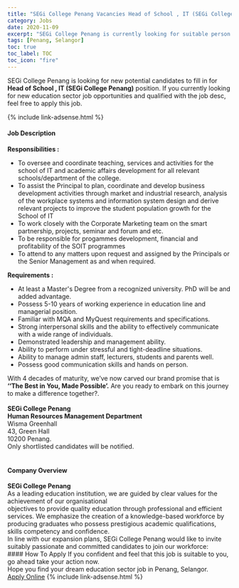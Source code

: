 ```yaml
---
title: "SEGi College Penang Vacancies Head of School , IT (SEGi College Penang)" 
category: Jobs 
date: 2020-11-09 
excerpt: "SEGi College Penang is currently looking for suitable person to fill in the Head of School , IT (SEGi College Penang) which positioned at Penang, Selangor" 
tags: [Penang, Selangor] 
toc: true 
toc_label: TOC 
toc_icon: "fire" 
--- 
```


<p>SEGi College Penang is looking for new potential candidates to fill in for <b>Head of School , IT (SEGi College Penang)</b> position. If you currently looking for new education sector job opportunities and qualified with the job desc, feel free to apply this job.
</p>{% include link-adsense.html %} 
 <div><div><div><h4>Job Description</h4></div></div><div><div><span><div><div><strong>Responsibilities :</strong></div><ul><li>To oversee and coordinate teaching, services and activities for the school of IT and academic affairs development for all relevant schools/department of the college.</li><li>To assist the Principal to plan, coordinate and develop business development activities through market and industrial research, analysis of the workplace systems and information system design and derive relevant projects to improve the student population growth for the School of IT</li><li>To work closely with the Corporate Marketing team on the smart partnership, projects, seminar and forum and etc.</li><li>To be responsible for progammes development, financial and profitability of the SOIT programmes</li><li>To attend to any matters upon request and assigned by the Principals or the Senior Management&#160;as and when required.</li></ul><div><strong>Requirements :</strong></div><ul><li>At least a Master's Degree from a recognized university. PhD will be and added advantage.</li><li>Possess 5-10 years of working experience in education line and managerial position.</li><li>Familiar with MQA and MyQuest requirements and specifications.</li><li>Strong interpersonal skills and the ability to effectively communicate with a wide range of individuals.</li><li>Demonstrated leadership and management ability.</li><li>Ability to perform under stressful and tight-deadline situations.</li><li>Ability to manage admin staff, lecturers, students and parents well.</li><li>Possess good communication skills and hands on person.</li></ul><div><div>With 4 decades of maturity, we&#8217;ve now carved our brand promise that is <strong>&#8216;</strong><strong>&#8216;The Best in You, Made Possible&#8217;.</strong>&#160;Are you ready to embark on this journey to make a difference together?.<br>&#160;&#160;&#160;&#160;&#160;&#160;<br><strong>SEGi College Penang<br>Human Resources Management Department</strong><br>Wisma Greenhall<br>43, Green Hall<br>10200 Penang.</div><div>Only shortlisted candidates will be notified.<br>&#160;</div></div></div></span></div></div></div> 
<div><div><div><h4>Company Overview</h4></div></div><div><div><span><div><div>
<div>
<strong>SEGi College Penang </strong></div>
<div>
		As a leading education institution, we are guided by clear values for the achievement of our organisational</div>
<div>
		objectives to provide quality education through professional and efficient services. We emphasize the creation of a knowledge-based workforce by producing graduates who possess prestigious academic qualifications, skills competency and confidence.</div>
<div>
		In line with our expansion plans, SEGi College Penang would like to invite suitably passionate and committed candidates to join our workforce:</div>
</div></div></span></div></div></div> 
#### How To Apply 
If you confident and feel that this job is suitable to you, go ahead take your action now. <br/> 
Hope you find your dream education sector job in Penang, Selangor. <br/> 
<a href="https://www.jobstreet.com.my/en/job/head-of-school-it-segi-college-penang-4414826?jobId=jobstreet-my-job-4414826&sectionRank=7&token=0~6ffc1593-e57c-4ea3-9cd4-7b242577603c&fr=SRP%20View%20In%20New%20Ta" class="btn btn--info" target="_blank" rel="nofollow noopenner">Apply Online</a> 
{% include link-adsense.html %} 